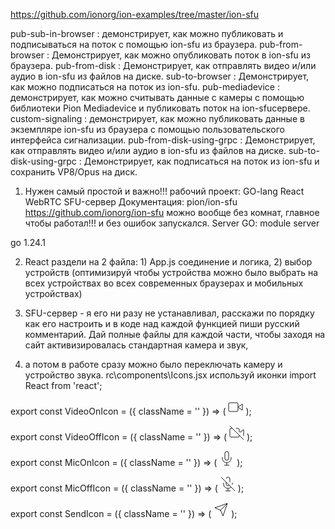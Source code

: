 
https://github.com/ionorg/ion-examples/tree/master/ion-sfu

pub-sub-in-browser : демонстрирует, как можно публиковать и подписываться на поток с помощью ion-sfu из браузера.
pub-from-browser : Демонстрирует, как можно опубликовать поток в ion-sfu из браузера.
pub-from-disk : Демонстрирует, как отправлять видео и/или аудио в ion-sfu из файлов на диске.
sub-to-browser : Демонстрирует, как можно подписаться на поток из ion-sfu.
pub-mediadevice : демонстрирует, как можно считывать данные с камеры с помощью библиотеки Pion Mediadevice и публиковать поток на ion-sfuсервере.
custom-signaling : демонстрирует, как можно публиковать данные в экземпляре ion-sfu из браузера с помощью пользовательского интерфейса сигнализации.
pub-from-disk-using-grpc : Демонстрирует, как отправлять видео и/или аудио в ion-sfu из файлов на диске.
sub-to-disk-using-grpc : Демонстрирует, как подписаться на поток из ion-sfu и сохранить VP8/Opus на диск.


1. Нужен самый простой и важно!!! рабочий проект: GO-lang React WebRTC SFU-сервер Документация: pion/ion-sfu https://github.com/ionorg/ion-sfu
   можно вообще без комнат, главное чтобы работал!!! и без ошибок запускался.
   Server GO:
   module server

go 1.24.1

2. React раздели на 2 файла: 1) App.js соединение и логика, 2) выбор устройств (оптимизируй чтобы устройства можно было выбрать на всех устройствах
   во всех современных браузерах и мобильных устройствах)

3. SFU-сервер - я его ни разу не устанавливал, расскажи по порядку как его настроить и в коде над каждой функцией пиши русский комментарий.
   Дай полные файлы для каждой части, чтобы заходя на сайт активизировалась стандартная камера и звук,

4. а потом в работе сразу можно было переключать камеру и устройство звука.
   rc\components\Icons.jsx используй иконки
   import React from 'react';

export const VideoOnIcon = ({ className = '' }) => (
<svg className={className} xmlns="http://www.w3.org/2000/svg" width="24" height="24" viewBox="0 0 24 24" fill="none" stroke="currentColor" strokeWidth="2" strokeLinecap="round" strokeLinejoin="round">
<polygon points="23 7 16 12 23 17 23 7"></polygon>
<rect x="1" y="5" width="15" height="14" rx="2" ry="2"></rect>
</svg>
);

export const VideoOffIcon = ({ className = '' }) => (
<svg className={className} xmlns="http://www.w3.org/2000/svg" width="24" height="24" viewBox="0 0 24 24" fill="none" stroke="currentColor" strokeWidth="2" strokeLinecap="round" strokeLinejoin="round">
<path d="M16 16v1a2 2 0 0 1-2 2H3a2 2 0 0 1-2-2V7a2 2 0 0 1 2-2h2m5.66 0H14a2 2 0 0 1 2 2v3.34l1 1L23 7v10"></path>
<line x1="1" y1="1" x2="23" y2="23"></line>
</svg>
);

export const MicOnIcon = ({ className = '' }) => (
<svg className={className} xmlns="http://www.w3.org/2000/svg" width="24" height="24" viewBox="0 0 24 24" fill="none" stroke="currentColor" strokeWidth="2" strokeLinecap="round" strokeLinejoin="round">
<path d="M12 1a3 3 0 0 0-3 3v8a3 3 0 0 0 6 0V4a3 3 0 0 0-3-3z"></path>
<path d="M19 10v2a7 7 0 0 1-14 0v-2"></path>
<line x1="12" y1="19" x2="12" y2="23"></line>
<line x1="8" y1="23" x2="16" y2="23"></line>
</svg>
);

export const MicOffIcon = ({ className = '' }) => (
<svg className={className} xmlns="http://www.w3.org/2000/svg" width="24" height="24" viewBox="0 0 24 24" fill="none" stroke="currentColor" strokeWidth="2" strokeLinecap="round" strokeLinejoin="round">
<line x1="1" y1="1" x2="23" y2="23"></line>
<path d="M9 9v3a3 3 0 0 0 5.12 2.12M15 9.34V4a3 3 0 0 0-5.94-.6"></path>
<path d="M17 16.95A7 7 0 0 1 5 12v-2m14 0v2a7 7 0 0 1-.11 1.23"></path>
<line x1="12" y1="19" x2="12" y2="23"></line>
<line x1="8" y1="23" x2="16" y2="23"></line>
</svg>
);

export const SendIcon = ({ className = '' }) => (
<svg className={className} xmlns="http://www.w3.org/2000/svg" width="24" height="24" viewBox="0 0 24 24" fill="none" stroke="currentColor" strokeWidth="2" strokeLinecap="round" strokeLinejoin="round">
<line x1="22" y1="2" x2="11" y2="13"></line>
<polygon points="22 2 15 22 11 13 2 9 22 2"></polygon>
</svg>
);